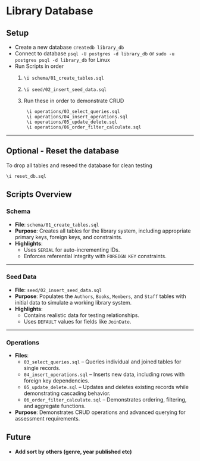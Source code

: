 # Library Database

## Setup

- Create a new database `createdb library_db`
- Connect to database `psql -U postgres -d library_db` or `sudo -u postgres psql -d library_db` for Linux
- Run Scripts in order
    1. `\i schema/01_create_tables.sql`
    2. `\i seed/02_insert_seed_data.sql`
    3. Run these in order to demonstrate CRUD

            \i operations/03_select_queries.sql
            \i operations/04_insert_operations.sql
            \i operations/05_update_delete.sql
            \i operations/06_order_filter_calculate.sql

---

## Optional - Reset the database

To drop all tables and reseed the database for clean testing

`\i reset_db.sql`

## Scripts Overview

### **Schema**

- **File**: `schema/01_create_tables.sql`
- **Purpose**: Creates all tables for the library system, including appropriate primary keys, foreign keys, and constraints.  
- **Highlights**:
  - Uses `SERIAL` for auto-incrementing IDs.
  - Enforces referential integrity with `FOREIGN KEY` constraints.

---

### **Seed Data**

- **File**: `seed/02_insert_seed_data.sql`
- **Purpose**: Populates the `Authors`, `Books`, `Members`, and `Staff` tables with initial data to simulate a working library system.  
- **Highlights**:
  - Contains realistic data for testing relationships.
  - Uses `DEFAULT` values for fields like `JoinDate`.

---

### **Operations**

- **Files**:  
  - `03_select_queries.sql` – Queries individual and joined tables for single records.  
  - `04_insert_operations.sql` – Inserts new data, including rows with foreign key dependencies.  
  - `05_update_delete.sql` – Updates and deletes existing records while demonstrating cascading behavior.  
  - `06_order_filter_calculate.sql` – Demonstrates ordering, filtering, and aggregate functions.  
- **Purpose**: Demonstrates CRUD operations and advanced querying for assessment requirements.

## **Future**

- **Add sort by others (genre, year published etc)**
